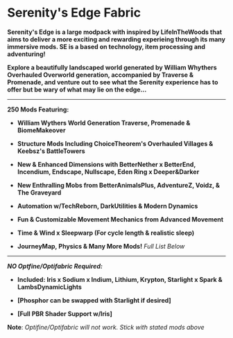# Serenity's Edge Fabric


**Serenity's Edge is a large modpack with inspired by 
LifeInTheWoods  that aims to deliver a more exciting and rewarding experieing through its many immersive mods. SE is a  based on technology, item processing and adventuring!**

**Explore a beautifully landscaped world generated by William Whythers Overhauled Overworld generation, accompanied by Traverse & Promenade, and venture out to see what the Serenity experience has to offer but be wary of what may lie on 
the edge...**
_______________________
**250 Mods
Featuring:**

+ **William Wythers World Generation
Traverse, Promenade & BiomeMakeover**


+ **Structure Mods Including ChoiceTheorem's Overhauled Villages
& Keebsz's BattleTowers**


+ **New & Enhanced Dimensions with
BetterNether x BetterEnd, Incendium, Endscape, Nullscape,
Eden Ring x Deeper&Darker**

+ **New Enthralling Mobs from BetterAnimalsPlus, AdventureZ, Voidz, & The Graveyard**


+ **Automation w/TechReborn,
DarkUtilities & Modern Dynamics**


+ **Fun & Customizable
Movement Mechanics from Advanced Movement**


+ **Time & Wind x Sleepwarp
(For cycle length & realistic sleep)**


+ **JourneyMap, Physics & Many More Mods!**
*Full List Below*
_______________________
***NO Optfine/Optifabric Required:***

+ **Included: Iris x Sodium x Indium, Lithium, Krypton, Starlight x Spark & LambsDynamicLights**

+ **[Phosphor can be swapped with Starlight if desired]**

+ **[Full PBR Shader Support w/Iris]**


**Note**: *Optifine/Optifabric will not work. Stick with stated mods above*
